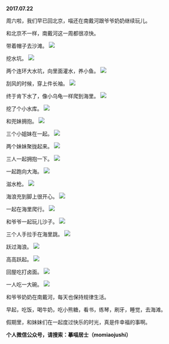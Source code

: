 
          
**2017.07.22**

周六啦，我们早已回北京，喵还在南戴河跟爷爷奶奶继续玩儿。

和北京不一样，南戴河这一周都很凉快。

带着帽子去沙滩。
![](https://mmbiz.qlogo.cn/mmbiz_jpg/uDI3FLln00Yd8eLmENUUdUPsEWkvwgpzsgULaQbYNjO4SZEjiak66iaZyiaByWDnkPcJvREz69ibP87HxFhA4chklg/0?wx_fmt=jpeg)


挖水坑。
![](https://mmbiz.qlogo.cn/mmbiz_jpg/uDI3FLln00Yd8eLmENUUdUPsEWkvwgpzG34Vr40AYDQsp32GLn46VSrHft0Z2VoaXsgG4WExR8746IVhjRFdRQ/0?wx_fmt=jpeg)


两个连环大水坑，向里面灌水，养小鱼。
![](https://mmbiz.qlogo.cn/mmbiz_jpg/uDI3FLln00Yd8eLmENUUdUPsEWkvwgpzEM5ia0aic2cKwqL1Nich7nwlBbm8WdVCFU1CvgMGSfERV5Wv4AqllvnVA/0?wx_fmt=jpeg)


刮风的时候，穿上件长袖。
![](https://mmbiz.qlogo.cn/mmbiz_jpg/uDI3FLln00Yd8eLmENUUdUPsEWkvwgpze5wG9kibIuRwpujpz3ib4Np7ibqQBJia8icgVzbjzkJAAJLiakHrdTyESIiag/0?wx_fmt=jpeg)


终于肯下水了，像小乌龟一样爬到海里。
![](https://mmbiz.qlogo.cn/mmbiz_jpg/uDI3FLln00Yd8eLmENUUdUPsEWkvwgpzFf3BNtiaa2nJcN568XuLseTROqP0W9vgpHGDvoHcW0xyab3OtXHbcGw/0?wx_fmt=jpeg)


挖了个小水库。
![](https://mmbiz.qlogo.cn/mmbiz_jpg/uDI3FLln00Yd8eLmENUUdUPsEWkvwgpz464ib0PzI7bOlDSys4LMnibSibJCyWwmxU0sjWwLyhzhVgHFu93xGLluQ/0?wx_fmt=jpeg)


和兜妹拥抱。
![](https://mmbiz.qlogo.cn/mmbiz_jpg/uDI3FLln00Yd8eLmENUUdUPsEWkvwgpzaA23gQB1uxOaUxGubmIsvUfU6DCrmoxG1jTY6O6oAJ3BAG4fiaiawPzQ/0?wx_fmt=jpeg)


三个小姐妹在一起。
![](https://mmbiz.qlogo.cn/mmbiz_jpg/uDI3FLln00Yd8eLmENUUdUPsEWkvwgpzJf3o0B3Y8XEP09O97pmFjf1XjaDrPa3dc9T7mGexyAtLNJSdRSWJVg/0?wx_fmt=jpeg)


两个妹妹聚拢起来。
![](https://mmbiz.qlogo.cn/mmbiz_jpg/uDI3FLln00Yd8eLmENUUdUPsEWkvwgpzN9ADwRTBtJGECm1bME7AUeWicWibYnOVtutHJIAbHY1mRLavTP3rYW4A/0?wx_fmt=jpeg)


三人一起拥抱一下。
![](https://mmbiz.qlogo.cn/mmbiz_jpg/uDI3FLln00Yd8eLmENUUdUPsEWkvwgpzSVwmibVOeOUh6cMzzqwRD9xPQmrdGGg9VAAeUOnXb8PAKplplNhtc9g/0?wx_fmt=jpeg)


一起跑向大海。
![](https://mmbiz.qlogo.cn/mmbiz_jpg/uDI3FLln00Yd8eLmENUUdUPsEWkvwgpza5KxkaTl2fJDmHwSf57COhC44D4ZUxgrgpqUX5YMwRFktvoOrFrdNw/0?wx_fmt=jpeg)


滋水枪。
![](https://mmbiz.qlogo.cn/mmbiz_jpg/uDI3FLln00Yd8eLmENUUdUPsEWkvwgpzOhDNHWgG4CjnezGPYZMxj3QmHHYuc2x9icibE3PQdheNCVgkicUK9pBfw/0?wx_fmt=jpeg)


海浪充到脚上很开心。
![](https://mmbiz.qlogo.cn/mmbiz_jpg/uDI3FLln00Yd8eLmENUUdUPsEWkvwgpz6eKibmEKluxKicEIMZ4Vc3NAicY986qEQgUozYM8NKiccvwUM5zteIhFrA/0?wx_fmt=jpeg)


一起在海里爬行。
![](https://mmbiz.qlogo.cn/mmbiz_jpg/uDI3FLln00Yd8eLmENUUdUPsEWkvwgpzRWHtakLOSzJB8Ps4r4GVC2qQlmcJLialdiaoEibdgV5uibuoJYGiaayHg6g/0?wx_fmt=jpeg)


和爷爷一起玩儿沙子。
![](https://mmbiz.qlogo.cn/mmbiz_jpg/uDI3FLln00Yd8eLmENUUdUPsEWkvwgpztsSnp8WHQxJNoWyub1KEhcvxcrtOfLsR1op7Ry0T3nwAhWySRSTB2w/0?wx_fmt=jpeg)


三个人手拉手在海里跳。
![](https://mmbiz.qlogo.cn/mmbiz_jpg/uDI3FLln00Yd8eLmENUUdUPsEWkvwgpzO59HNHibibWJaQ2L3QC2JXwIa5poBfdcIN1VM951ia0lwNJHQ7xvicgm2w/0?wx_fmt=jpeg)


跃过海浪。
![](https://mmbiz.qlogo.cn/mmbiz_jpg/uDI3FLln00Yd8eLmENUUdUPsEWkvwgpzXP4rpm4N4rVYwZdWI2BjGhceP3dp824xDZc0Xqf0SZHyBlpn9YGiadw/0?wx_fmt=jpeg)


高高跃起。
![](https://mmbiz.qlogo.cn/mmbiz_jpg/uDI3FLln00Yd8eLmENUUdUPsEWkvwgpzuQL3rynfQMPUuvRdv0NLicQkFbibic5YBUR8u40q7icXKHhA0Du0SqjLGg/0?wx_fmt=jpeg)


回屋吃打卤面。
![](https://mmbiz.qlogo.cn/mmbiz_jpg/uDI3FLln00Yd8eLmENUUdUPsEWkvwgpzhZZaibYkhad51116nC7kR7eLq9dAtSViciaTvv0QEN2KKPnpSu6gWnnvw/0?wx_fmt=jpeg)


一人吃一大碗。
![](https://mmbiz.qlogo.cn/mmbiz_jpg/uDI3FLln00Yd8eLmENUUdUPsEWkvwgpzzMjZAW6WllWyObbg6jhaIYC5r2rxibZ9vaLmoyyAEsJh0VaGOtAta7w/0?wx_fmt=jpeg)


和爷爷奶奶在南戴河，每天也保持规律生活。

早起，吃饭，喝牛奶，吃小熊糖，看书，练琴，刷牙，睡觉，去海滩。

假期里，和妹妹们在一起度过快乐的时光，真是件幸福的事啊。


**个人微信公众号，请搜索：摹喵居士（momiaojushi）**

        